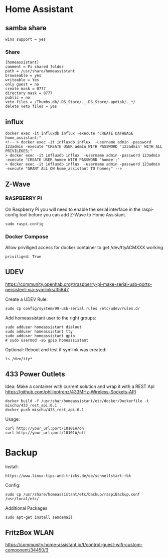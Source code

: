 # Home Assistant

## samba share

    wins support = yes

### Share

    [homeassistant]
    comment = Pi shared folder
    path = /usr/share/homeassistant
    browseable = yes
    writeable = Yes
    only guest = no
    create mask = 0777
    directory mask = 0777
    public = no
    veto files = /Thumbs.db/.DS_Store/._.DS_Store/.apdisk/._*/
    delete veto files = yes

## influx

    docker exec -it influxdb influx -execute "CREATE DATABASE home_assistant;"
    <!-- > docker exec -it influxdb influx  -username admin -password 123admin -execute "CREATE USER admin WITH PASSWORD '123admin' WITH ALL PRIVILEGES;"
    > docker exec -it influxdb influx  -username admin -password 123admin -execute "CREATE USER homee WITH PASSWORD 'homee';"
    > docker exec -it influxdb influx  -username admin -password 123admin -execute "GRANT ALL ON home_assistant TO homee;" -->

## Z-Wave

### RASPBERRY PI

On Raspberry Pi you will need to enable the serial interface in the raspi-config tool before you can add Z-Wave to Home Assistant.

    sudo raspi-config

### Docker Compose

Allow priviliged access for docker container to get /dev/ttyACMXXX working

    priviliged: True

## UDEV

https://community.openhab.org/t/raspberry-pi-make-serial-usb-ports-persistent-via-symlinks/35847

Create a UDEV Rule:

    sudo cp config/system/99-usb-serial.rules /etc/udev/rules.d/

Add homeassistant user to the right groups:

    sudo adduser homeassistant dialout
    sudo adduser homeassistant tty
    sudo adduser homeassistant gpio
    # sudo usermod -aG gpio homeassistant

Optional: Reboot and test if symlink was created:

    ls /dev/tty*

## 433 Power Outlets

Idea: Make a container with current solution and wrap it with a REST Api
https://github.com/philipptrenz/433MHz-Wireless-Sockets-API

    docker build -f /usr/shar/homeassistant/etc/docker/Dockerfile -t mischu/433_rest_api:0.1 .
    docker push mischu/433_rest_api:0.1

Usage:

    curl http://your_url:port/10101A/on
    curl http://your_url:port/10101A/off

# Backup

Install:

    https://www.linux-tips-and-tricks.de/de/schnellstart-rbk

Config:

    sudo cp /usr/share/homeassistant/etc/backup/raspiBackup.conf /usr/local/etc/

Additional Packages

    sudo apt-get install sendemail

## FritzBox WLAN

https://community.home-assistant.io/t/control-guest-wifi-custom-component/34450/3
